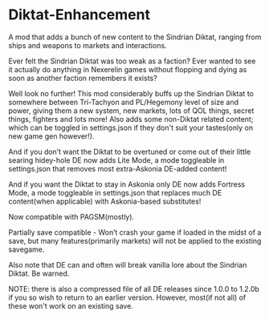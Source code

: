 # Diktat-Enhancement
A mod that adds a bunch of new content to the Sindrian Diktat, ranging from ships and weapons to markets and interactions.

Ever felt the Sindrian Diktat was too weak as a faction? Ever wanted to see it actually do anything in Nexerelin games without flopping and dying as soon as another faction remembers it exists?

Well look no further! This mod considerably buffs up the Sindrian Diktat to somewhere between Tri-Tachyon and PL/Hegemony level of size and power, giving them a new system, new markets, lots of QOL things, secret things, fighters and lots more! Also adds some non-Diktat related content; which can be toggled in settings.json if they don't suit your tastes(only on new game gen however!).

And if you don’t want the Diktat to be overtuned or come out of their little searing hidey-hole DE now adds Lite Mode, a mode toggleable in settings.json that removes most extra-Askonia DE-added content!

And if you want the Diktat to stay in Askonia only DE now adds Fortress Mode, a mode toggleable in settings.json that replaces much DE content(when applicable) with Askonia-based substitutes!

Now compatible with PAGSM(mostly).

Partially save compatible - Won’t crash your game if loaded in the midst of a save, but many features(primarily markets) will not be applied to the existing savegame.

Also note that DE can and often will break vanilla lore about the Sindrian Diktat. Be warned.

NOTE: there is also a compressed file of all DE releases since 1.0.0 to 1.2.0b if you so wish to return to an earlier version. However, most(if not all) of these won't work on an existing save.
